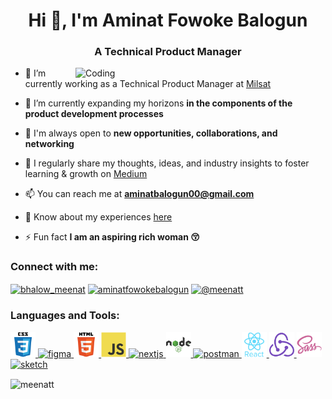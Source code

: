 
<h1 align="center">Hi 👋, I'm Aminat Fowoke Balogun</h1>
<h3 align="center">A Technical Product Manager</h3>

<img align="right" alt="Coding" width="400" src="https://i.giphy.com/media/R03zWv5p1oNSQd91EP/giphy.webp"/>


- 🔭 I’m currently working as a Technical Product Manager at [Milsat](https://milsat.africa/)

- 🌱 I’m currently expanding my horizons **in the components of the product development processes**

- 👯 I'm always open to **new opportunities, collaborations, and networking**

- 📝 I regularly share my thoughts, ideas, and industry insights to foster learning & growth on [Medium](https://medium.com/@meenatt)
  
- 📫 You can reach me at **aminatbalogun00@gmail.com**

- 📄 Know about my experiences [here](https://drive.google.com/file/d/1cC_M8rNzPDklf0UWuvcBZk_CbA9yKjku/view?usp=sharing)

- ⚡ Fun fact **I am an aspiring rich woman 😚**



<h3 align="left">Connect with me:</h3>
<p align="left">
<a href="https://twitter.com/bhalow_meenat" target="blank"><img align="center" src="https://raw.githubusercontent.com/rahuldkjain/github-profile-readme-generator/master/src/images/icons/Social/twitter.svg" alt="bhalow_meenat" height="30" width="40" /></a>
<a href="https://linkedin.com/in/aminatfowokebalogun" target="blank"><img align="center" src="https://raw.githubusercontent.com/rahuldkjain/github-profile-readme-generator/master/src/images/icons/Social/linked-in-alt.svg" alt="aminatfowokebalogun" height="30" width="40" /></a>
<a href="https://medium.com/@meenatt" target="blank"><img align="center" src="https://raw.githubusercontent.com/rahuldkjain/github-profile-readme-generator/master/src/images/icons/Social/medium.svg" alt="@meenatt" height="30" width="40" /></a>
</p>

<h3 align="left">Languages and Tools:</h3>
<p align="left"> <a href="https://www.w3schools.com/css/" target="_blank" rel="noreferrer"> <img src="https://raw.githubusercontent.com/devicons/devicon/master/icons/css3/css3-original-wordmark.svg" alt="css3" width="40" height="40"/> </a> <a href="https://www.figma.com/" target="_blank" rel="noreferrer"> <img src="https://www.vectorlogo.zone/logos/figma/figma-icon.svg" alt="figma" width="40" height="40"/> </a> <a href="https://www.w3.org/html/" target="_blank" rel="noreferrer"> <img src="https://raw.githubusercontent.com/devicons/devicon/master/icons/html5/html5-original-wordmark.svg" alt="html5" width="40" height="40"/> </a> <a href="https://developer.mozilla.org/en-US/docs/Web/JavaScript" target="_blank" rel="noreferrer"> <img src="https://raw.githubusercontent.com/devicons/devicon/master/icons/javascript/javascript-original.svg" alt="javascript" width="40" height="40"/> </a> <a href="https://nextjs.org/" target="_blank" rel="noreferrer"> <img src="https://cdn.worldvectorlogo.com/logos/nextjs-2.svg" alt="nextjs" width="40" height="40"/> </a> <a href="https://nodejs.org" target="_blank" rel="noreferrer"> <img src="https://raw.githubusercontent.com/devicons/devicon/master/icons/nodejs/nodejs-original-wordmark.svg" alt="nodejs" width="40" height="40"/> </a> <a href="https://postman.com" target="_blank" rel="noreferrer"> <img src="https://www.vectorlogo.zone/logos/getpostman/getpostman-icon.svg" alt="postman" width="40" height="40"/> </a> <a href="https://reactjs.org/" target="_blank" rel="noreferrer"> <img src="https://raw.githubusercontent.com/devicons/devicon/master/icons/react/react-original-wordmark.svg" alt="react" width="40" height="40"/> </a> <a href="https://redux.js.org" target="_blank" rel="noreferrer"> <img src="https://raw.githubusercontent.com/devicons/devicon/master/icons/redux/redux-original.svg" alt="redux" width="40" height="40"/> </a> <a href="https://sass-lang.com" target="_blank" rel="noreferrer"> <img src="https://raw.githubusercontent.com/devicons/devicon/master/icons/sass/sass-original.svg" alt="sass" width="40" height="40"/> </a> <a href="https://www.sketch.com/" target="_blank" rel="noreferrer"> <img src="https://www.vectorlogo.zone/logos/sketchapp/sketchapp-icon.svg" alt="sketch" width="40" height="40"/> </a> </p>


<p><img align="center" src="https://github-readme-streak-stats.herokuapp.com/?user=meenatt&" alt="meenatt" /></p>

